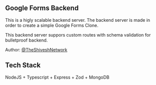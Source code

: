 ## Google Forms Backend

This is a higly scalable backend server. The backend server is made in order to create a simple Google Forms Clone.

This backend server suppors custom routes with schema validation for bulletproof backend.

Author: [@TheShiveshNetwork]('https://github.com/TheShiveshNetwork')

## Tech Stack

NodeJS + Typescript + Express + Zod + MongoDB
